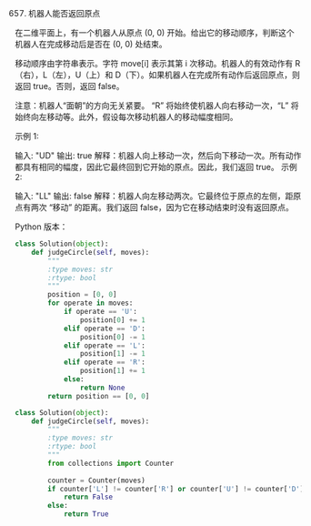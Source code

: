 657. 机器人能否返回原点

在二维平面上，有一个机器人从原点 (0, 0) 开始。给出它的移动顺序，判断这个机器人在完成移动后是否在 (0, 0) 处结束。

移动顺序由字符串表示。字符 move[i] 表示其第 i 次移动。机器人的有效动作有 R（右），L（左），U（上）和 D（下）。如果机器人在完成所有动作后返回原点，则返回 true。否则，返回 false。

注意：机器人“面朝”的方向无关紧要。 “R” 将始终使机器人向右移动一次，“L” 将始终向左移动等。此外，假设每次移动机器人的移动幅度相同。

 

示例 1:

输入: "UD"
输出: true
解释：机器人向上移动一次，然后向下移动一次。所有动作都具有相同的幅度，因此它最终回到它开始的原点。因此，我们返回 true。
示例 2:

输入: "LL"
输出: false
解释：机器人向左移动两次。它最终位于原点的左侧，距原点有两次 “移动” 的距离。我们返回 false，因为它在移动结束时没有返回原点。

Python 版本：

```python
class Solution(object):
    def judgeCircle(self, moves):
        """
        :type moves: str
        :rtype: bool
        """
        position = [0, 0]
        for operate in moves:
            if operate == 'U':
                position[0] += 1
            elif operate == 'D':
                position[0] -= 1
            elif operate == 'L':
                position[1] -= 1
            elif operate == 'R':
                position[1] += 1
            else:
                return None
        return position == [0, 0]
```

```python
class Solution(object):
    def judgeCircle(self, moves):
        """
        :type moves: str
        :rtype: bool
        """
        from collections import Counter
        
        counter = Counter(moves)
        if counter['L'] != counter['R'] or counter['U'] != counter['D']:
            return False
        else:
            return True
```